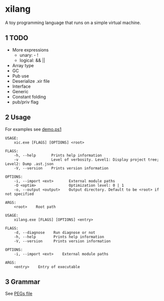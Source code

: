 # xilang

A toy programming language that runs on a simple virtual machine.

## 1 TODO

* More expressions
    * unary: - !
    * logical: && ||
* Array type
* GC
* Pub use
* Deserialize .xir file
* Interface
* Generic
* Constant folding
* pub/priv flag

## 2 Usage

For examples see [demo.ps1](demo.ps1)

```
USAGE:
    xic.exe [FLAGS] [OPTIONS] <root>

FLAGS:
    -h, --help       Prints help information
    -v               Level of verbosity. Level1: Display project tree; Level2: Dump .ast.json
    -V, --version    Prints version information

OPTIONS:
    -i, --import <ext>       External module paths
    -O <optim>               Optimization level: 0 | 1
    -o, --output <output>    Output directory. Default to be <root> if not specified

ARGS:
    <root>    Root path
```


```
USAGE:
    xilang.exe [FLAGS] [OPTIONS] <entry>

FLAGS:
    -d, --diagnose    Run diagnose or not
    -h, --help        Prints help information
    -V, --version     Prints version information

OPTIONS:
    -i, --import <ext>    External module paths

ARGS:
    <entry>    Entry of executable
```

## 3 Grammar

See [PEGs file](src/lang/parser/grammar.pest)